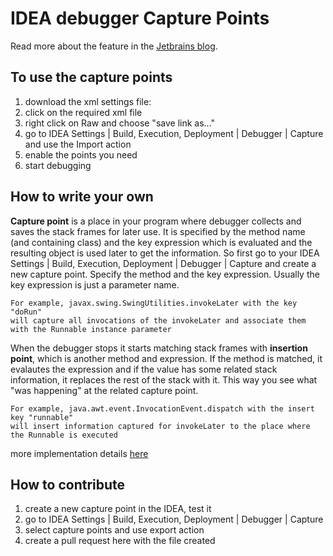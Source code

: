 # IDEA debugger Capture Points


Read more about the feature in the [Jetbrains blog](https://blog.jetbrains.com/idea/2017/02/intellij-idea-2017-1-eap-extends-debugger-with-async-stacktraces/).

## To use the capture points
 1. download the xml settings file:
  1. click on the required xml file
  2. right click on Raw and choose "save link as..."
 2. go to IDEA Settings | Build, Execution, Deployment | Debugger | Capture and use the Import action
 4. enable the points you need
 5. start debugging

## How to write your own
**Capture point** is a place in your program where debugger collects and saves the stack frames for later use.
It is specified by the method name (and containing class) and the key expression which is evaluated and the resulting object is used later to get the information.
So first go to your IDEA Settings | Build, Execution, Deployment | Debugger | Capture and create a new capture point.
Specify the method and the key expression. Usually the key expression is just a parameter name.

```
For example, javax.swing.SwingUtilities.invokeLater with the key "doRun"
will capture all invocations of the invokeLater and associate them with the Runnable instance parameter
```

When the debugger stops it starts matching stack frames with **insertion point**, which is another method and expression. If the method is matched, it evalautes the expression and if the value has some related stack information, it replaces the rest of the stack with it. This way you see what "was happening" at the related capture point.

```
For example, java.awt.event.InvocationEvent.dispatch with the insert key "runnable"
will insert information captured for invokeLater to the place where the Runnable is executed
```

more implementation details [here](https://blog.jetbrains.com/idea/2017/02/intellij-idea-2017-1-eap-extends-debugger-with-async-stacktraces/#comment-403133)

## How to contribute
 1. create a new capture point in the IDEA, test it
 3. go to IDEA Settings | Build, Execution, Deployment | Debugger | Capture
 4. select capture points and use export action
 5. create a pull request here with the file created
